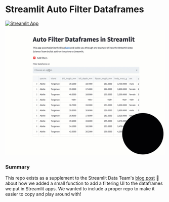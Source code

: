 # Streamlit Auto Filter Dataframes

[![Streamlit App](https://static.streamlit.io/badges/streamlit_badge_black_white.svg)](https://tylerjrichards-st-filter-dataframe-streamlit-app-h7l9c1.streamlitapp.com/)

![Demo](filter_auto.gif)

### Summary

This repo exists as a supplement to the Streamlit Data Team's [blog post]() 🎉 about how we added a small function to add a filtering UI to the dataframes we put in Streamlit apps. We wanted to include a proper repo to make it easier to copy and play around with!

